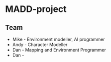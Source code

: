 MADD-project
============

Team
----

* Mike - Environment modeller, AI programmer
* Andy - Character Modeller
* Dan - Mapping and Environment Programmer
* Dan -